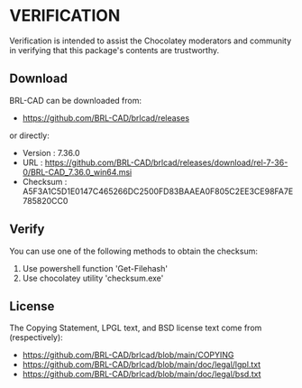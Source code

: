 # VERIFICATION
Verification is intended to assist the Chocolatey moderators and community in verifying that this package's contents are trustworthy.

## Download
BRL-CAD can be downloaded from:
- https://github.com/BRL-CAD/brlcad/releases

or directly:
- Version  : 7.36.0
- URL      : https://github.com/BRL-CAD/brlcad/releases/download/rel-7-36-0/BRL-CAD_7.36.0_win64.msi
- Checksum : A5F3A1C5D1E0147C465266DC2500FD83BAAEA0F805C2EE3CE98FA7E785820CC0

## Verify
You can use one of the following methods to obtain the checksum:
1. Use powershell function 'Get-Filehash'
2. Use chocolatey utility 'checksum.exe'


## License
The Copying Statement, LPGL text, and BSD license text come from (respectively):

- https://github.com/BRL-CAD/brlcad/blob/main/COPYING
- https://github.com/BRL-CAD/brlcad/blob/main/doc/legal/lgpl.txt
- https://github.com/BRL-CAD/brlcad/blob/main/doc/legal/bsd.txt
